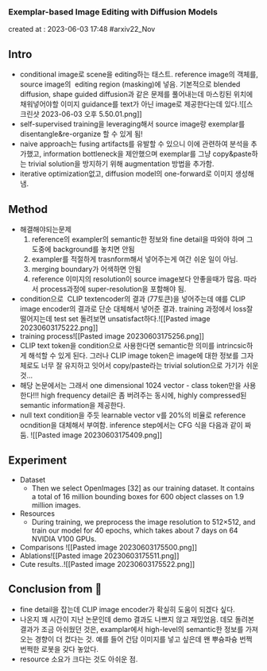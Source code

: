### Exemplar-based Image Editing with Diffusion Models

created at : 2023-06-03 17:48
#arxiv22_Nov  

## Intro
- conditional image로 scene을 editing하는 태스트. reference image의 객체를, source image의  editing region (masking)에 넣음. 기본적으로 blended diffusion, shape guided diffusion과 같은 문제를 풀어내는데 마스킹된 위치에 채워넣어야할 이미지 guidance를 text가 아닌 image로 제공한다는데 있다.![[스크린샷 2023-06-03 오후 5.50.01.png]]
- self-supervised training을 leveraging해서 source image랑 exemplar를 disentangle&re-organize 할 수 있게 됨! 
- naive approach는 fusing artifacts를 유발할 수 있으니 이에 관련하여 분석을 추가했고, information bottleneck을 제안했으며 exemplar를 그냥 copy&paste하는 trivial solution을 방지하기 위해 augmentation 방법을 추가함.
- iterative optimization없고, diffusion model의 one-forward로 이미지 생성해냄.

## Method
- 해결해야되는문제  
	1) reference의 exampler의 semantic한 정보와 fine detail을 따와야 하며 그 도중에 background를 놓치면 안됨  
	2) exampler를 적절하게 trasnform해서 넣어주는게 여간 쉬운 일이 아님.  
	3) merging boundary가 어색하면 안됨  
	4) reference 이미지의 resolution이 source image보다 안좋을때가 많음. 따라서 process과정에 super-resolution을 포함해야 됨.
- condition으로  CLIP textencoder의 결과 (77토큰)을 넣어주는데 얘를 CLIP image encoder의 결과로 단순 대체해서 넣어준 결과.  training 과정에서 loss잘 떨어지는데 test set 돌려보면 unsatisfact하다.![[Pasted image 20230603175222.png]]
- training process![[Pasted image 20230603175256.png]]
- CLIP text token을 condition으로 사용한다면 semantic한 의미를 intrincsic하게 해석할 수 있게 된다. 그러나 CLIP image token은 image에 대한 정보를 그자체로도 너무 잘 유지하고 잇어서 copy/paste라는 trivial solution으로 가기가 쉬운것...
- 해당 논문에서는 그래서 one dimensional 1024 vector - class token만을 사용한다!!!  high frequency detail은 좀 버려주는 동시에, highly compressed된 semantic information을 제공한다.  
- null text condition을 주듯 learnable vector v를 20%의 비율로 reference ocndition을 대체해서 부여함. inference step에서는 CFG 식을 다음과 같이 짜둠. ![[Pasted image 20230603175409.png]]

## Experiment
- Dataset
	- Then we select OpenImages [32] as our training dataset. It contains a total of 16 million bounding boxes for 600 object classes on 1.9 million images. 
- Resources
	- During training, we preprocess the image resolution to 512×512, and train our model for 40 epochs, which takes about 7 days on 64 NVIDIA V100 GPUs.
- Comparisons ![[Pasted image 20230603175500.png]]
- Ablations![[Pasted image 20230603175511.png]]
- Cute results..![[Pasted image 20230603175522.png]]

## Conclusion from 🦖
- fine detail을 잡는데 CLIP image encoder가 확실히 도움이 되겠다 싶다.
- 나온지 꽤 시간이 지난 논문인데 demo 결과도 나쁘지 않고 재밌었음. 데모 돌려본 결과가 조금 아쉬웠던 것은, examplar에서 high-level의 semantic한 정보를 가져오는 경향이 더 컸다는 것. 예를 들어 건담 이미지를 넣고 싶은데 왠 뿌슝파슝 번쩍번쩍한 로봇을 갖다 놓았다. 
- resource 소요가 크다는 것도 아쉬운 점. 